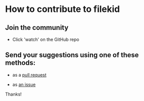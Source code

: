 # How to contribute to filekid

## Join the community

- Click 'watch' on the GitHub repo

## Send your suggestions using one of these methods:

- as a [pull request](https://github.com/yaleman/filekid/pulls)

- as [an issue](https://github.com/yaleman/filekid/issues/new)

Thanks!